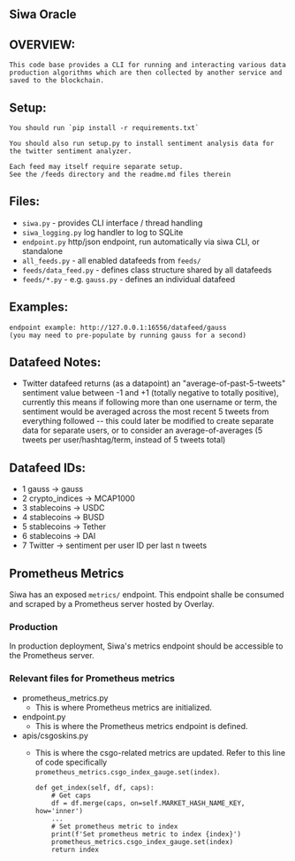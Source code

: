 ## Siwa Oracle 

## OVERVIEW:
    This code base provides a CLI for running and interacting various data production algorithms which are then collected by another service and saved to the blockchain. 

## Setup:
    You should run `pip install -r requirements.txt`

    You should also run setup.py to install sentiment analysis data for the twitter sentiment analyzer.

    Each feed may itself require separate setup. 
    See the /feeds directory and the readme.md files therein

## Files:
* `siwa.py` - provides CLI interface / thread handling
* `siwa_logging.py` log handler to log to SQLite
* `endpoint.py` http/json endpoint, run automatically via siwa CLI, or standalone
* `all_feeds.py` - all enabled datafeeds from `feeds/`
* `feeds/data_feed.py` - defines class structure shared by all datafeeds
* `feeds/*.py` - e.g. `gauss.py` - defines an individual datafeed

## Examples:
    endpoint example: http://127.0.0.1:16556/datafeed/gauss
    (you may need to pre-populate by running gauss for a second)

## Datafeed Notes:
* Twitter datafeed returns (as a datapoint) an "average-of-past-5-tweets" sentiment value between -1 and +1 (totally negative to totally positive), currently this means if following more than one username or term, the sentiment would be averaged across the most recent 5 tweets from everything followed -- this could later be modified to create separate data for separate users, or to consider an average-of-averages (5 tweets per user/hashtag/term, instead of 5 tweets total)

## Datafeed IDs:
* 1 gauss -> gauss
* 2 crypto_indices -> MCAP1000
* 3 stablecoins -> USDC
* 4 stablecoins -> BUSD
* 5 stablecoins -> Tether
* 6 stablecoins -> DAI
* 7 Twitter -> sentiment per user ID per last n tweets

## Prometheus Metrics
Siwa has an exposed `metrics/` endpoint. This endpoint shalle be consumed and scraped by a Prometheus server hosted by Overlay.

### Production
In production deployment, Siwa's metrics endpoint should be accessible to the Prometheus server.

### Relevant files for Prometheus metrics
- prometheus_metrics.py
  - This is where Prometheus metrics are initialized.
- endpoint.py
  - This is where the Prometheus metrics endpoint is defined.
- apis/csgoskins.py
  - This is where the csgo-related metrics are updated. Refer to this line of code specifically `prometheus_metrics.csgo_index_gauge.set(index)`.

    ```
    def get_index(self, df, caps):
        # Get caps
        df = df.merge(caps, on=self.MARKET_HASH_NAME_KEY, how='inner')
        ...
        # Set prometheus metric to index
        print(f'Set prometheus metric to index {index}')
        prometheus_metrics.csgo_index_gauge.set(index)
        return index
    ```
